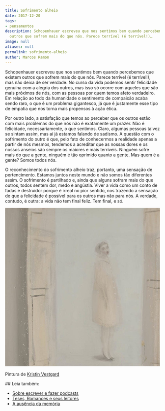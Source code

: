 ```yaml
---
title: Sofrimento alheio
date: 2017-12-20
tags:
- pensamentos
description: Schopenhauer escreveu que nos sentimos bem quando percebemos que existem
  outros que sofrem mais do que nós. Parece terrível (é terrível!)…
image: null
aliases: null
permalink: sofrimento-alheio
author: Marcos Ramon
---
```

Schopenhauer escreveu que nos sentimos bem quando percebemos que existem outros que sofrem mais do que nós. Parece terrível (é terrível!), mas não deixa de ser verdade. No curso da vida podemos sentir felicidade genuína com a alegria dos outros, mas isso só ocorre com aqueles que são mais próximos de nós, com as pessoas por quem temos afeto verdadeiro. Em relação ao todo da humanidade o sentimento de compaixão acaba sendo raro, o que é um problema gigantesco, já que é justamente esse tipo de empatia que nos torna mais propensos à ação ética.

Por outro lado, a satisfação que temos ao perceber que os outros estão com mais problemas do que nós não é exatamente um prazer. Não é felicidade, necessariamente, o que sentimos. Claro, algumas pessoas talvez se sintam assim, mas aí já estamos falando de sadismo. A questão com o sofrimento do outro é que, pelo fato de conhecermos a realidade apenas a partir de nós mesmos, tendemos a acreditar que as nossas dores e os nossos anseios são sempre os maiores e mais terríveis. Ninguém sofre mais do que a gente, ninguém é tão oprimido quanto a gente. Mas quem é a gente? Somos todos nós.

O reconhecimento do sofrimento alheio traz, portanto, uma sensação de pertencimento. Estamos juntos neste mundo e não somos tão diferentes assim. O sofrimento é partilhado e, ainda que alguns sofram mais do que outros, todos sentem dor, medo e angústia. Viver a vida como um conto de fadas é destruidor porque é irreal no pior sentido, nos trazendo a sensação de que a felicidade é possível para os outros mas não para nós. A verdade, contudo, é outra: a vida não tem final feliz. Tem final, e só.

<img src="/assets/img/sofrimento-alheio-medium.jpeg">

Pintura de [Kristin Vestgard](http://www.kristinvestgard.com/paintings.html)


<div class="leia-tambem" markdown="1">
## Leia também:

- <a href="/sobre-escrever-e-fazer-podcasts">Sobre escrever e fazer podcasts</a>
- <a href="/teses-romances-e-seus-leitores">Teses, Romances e seus leitores</a>
- <a href="/a-ausencia-da-memoria">A ausência da memória</a>
</div>